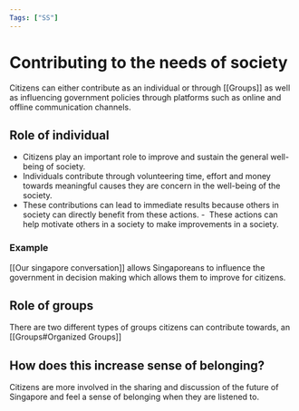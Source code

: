 ```yaml
---
Tags: ["SS"]
---
```

# Contributing to the needs of society
Citizens can either contribute as an individual or through [[Groups]] as well as influencing government policies through platforms such as online and offline communication channels.

## Role of individual
- Citizens play an important role to improve and sustain the general well-being of society. 
- Individuals contribute through volunteering time, effort and money towards meaningful causes they are concern in the well-being of the society.
- These contributions can lead to immediate results because others in society can directly benefit from these actions.
-  These actions can help motivate others in a society to make improvements in a society.

### Example
[[Our singapore conversation]] allows Singaporeans to influence the government in decision making which allows them to improve for citizens.

## Role of groups
There are two different types of groups citizens can contribute towards, an [[Groups#Organized Groups]]

## How does this increase sense of belonging?
Citizens are more involved in the sharing and discussion of the future of Singapore and feel a sense of belonging when they are listened to.